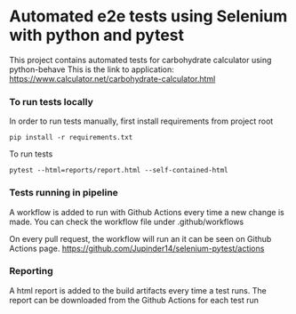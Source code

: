 # Automated e2e tests using Selenium with python and pytest

This project contains automated tests for carbohydrate calculator using python-behave
This is the link to application: https://www.calculator.net/carbohydrate-calculator.html

### To run tests locally

In order to run tests manually, first install requirements from project root

`pip install -r requirements.txt`

To run tests

`pytest --html=reports/report.html --self-contained-html`

### Tests running in pipeline

A workflow is added to run with Github Actions every time a new change is made.
You can check the workflow file under .github/workflows

On every pull request, the workflow will run an it can be seen on Github Actions page.
https://github.com/Jupinder14/selenium-pytest/actions

### Reporting

A html report is added to the build artifacts every time a test runs. The report can be downloaded from the Github Actions for each test run
